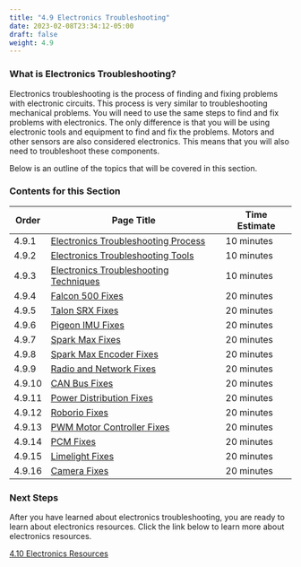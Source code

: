 ```yaml
---
title: "4.9 Electronics Troubleshooting"
date: 2023-02-08T23:34:12-05:00
draft: false
weight: 4.9
---
```


### What is Electronics Troubleshooting?

Electronics troubleshooting is the process of finding and fixing problems with electronic circuits. This process is very similar to troubleshooting mechanical problems. You will need to use the same steps to find and fix problems with electronics. The only difference is that you will be using electronic tools and equipment to find and fix the problems. Motors and other sensors are also considered electronics. This means that you will also need to troubleshoot these components.

Below is an outline of the topics that will be covered in this section.

### Contents for this Section

| Order | Page Title | Time Estimate |
| --- | --- | --- |
| 4.9.1 | [Electronics Troubleshooting Process](/electronics/electronics-troubleshooting/electronics-troubleshooting-process/) | 10 minutes |
| 4.9.2 | [Electronics Troubleshooting Tools](/electronics/electronics-troubleshooting/electronics-troubleshooting-tools/) | 10 minutes |
| 4.9.3 | [Electronics Troubleshooting Techniques](/electronics/electronics-troubleshooting/electronics-troubleshooting-techniques/) | 10 minutes |
| 4.9.4 | [Falcon 500 Fixes](/electronics/electronics-troubleshooting/falcon-500-fixes/) | 20 minutes |
| 4.9.5 | [Talon SRX Fixes](/electronics/electronics-troubleshooting/talon-srx-fixes/) | 20 minutes |
| 4.9.6 | [Pigeon IMU Fixes](/electronics/electronics-troubleshooting/pigeon-imu-fixes/) | 20 minutes |
| 4.9.7 | [Spark Max Fixes](/electronics/electronics-troubleshooting/spark-max-fixes/) | 20 minutes |
| 4.9.8 | [Spark Max Encoder Fixes](/electronics/electronics-troubleshooting/spark-max-encoder-fixes/) | 20 minutes |
| 4.9.9 | [Radio and Network Fixes](/electronics/electronics-troubleshooting/radio-and-network-fixes/) | 20 minutes |
| 4.9.10 | [CAN Bus Fixes](/electronics/electronics-troubleshooting/can-bus-fixes/) | 20 minutes |
| 4.9.11 | [Power Distribution Fixes](/electronics/electronics-troubleshooting/power-distribution-fixes/) | 20 minutes |
| 4.9.12 | [Roborio Fixes](/electronics/electronics-troubleshooting/roborio-fixes/) | 20 minutes |
| 4.9.13 | [PWM Motor Controller Fixes](/electronics/electronics-troubleshooting/pwm-motor-controller-fixes/) | 20 minutes |
| 4.9.14 | [PCM Fixes](/electronics/electronics-troubleshooting/pcm-fixes/) | 20 minutes |
| 4.9.15 | [Limelight Fixes](/electronics/electronics-troubleshooting/limelight-fixes/) | 20 minutes |
| 4.9.16 | [Camera Fixes](/electronics/electronics-troubleshooting/camera-fixes/) | 20 minutes |

### Next Steps

After you have learned about electronics troubleshooting, you are ready to learn about electronics resources. Click the link below to learn more about electronics resources.

[4.10 Electronics Resources](/electronics/electronics-resources/)